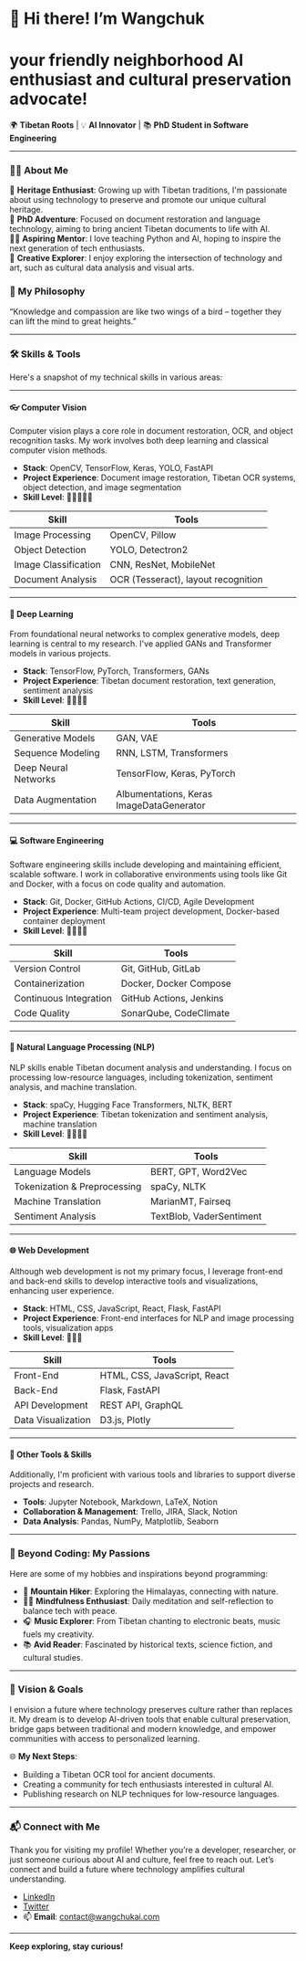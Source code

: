 #                               👋 Hi there! I’m Wangchuk  

# your friendly neighborhood AI enthusiast and cultural preservation advocate!

🌍 **Tibetan Roots** | 💡 **AI Innovator** | 📚 **PhD Student in Software Engineering**

---

### 👨‍💻 About Me

📜 **Heritage Enthusiast**: Growing up with Tibetan traditions, I'm passionate about using technology to preserve and promote our unique cultural heritage.  
🌌 **PhD Adventure**: Focused on document restoration and language technology, aiming to bring ancient Tibetan documents to life with AI.  
🧑‍🏫 **Aspiring Mentor**: I love teaching Python and AI, hoping to inspire the next generation of tech enthusiasts.  
🎨 **Creative Explorer**: I enjoy exploring the intersection of technology and art, such as cultural data analysis and visual arts.

### 🌱 My Philosophy

“Knowledge and compassion are like two wings of a bird – together they can lift the mind to great heights.”

---

### 🛠️ Skills & Tools

Here's a snapshot of my technical skills in various areas:

---

#### **👓 Computer Vision**

Computer vision plays a core role in document restoration, OCR, and object recognition tasks. My work involves both deep learning and classical computer vision methods.

- **Stack**: OpenCV, TensorFlow, Keras, YOLO, FastAPI
- **Project Experience**: Document image restoration, Tibetan OCR systems, object detection, and image segmentation
- **Skill Level**: 🌟🌟🌟🌟🌟

| Skill          | Tools                              |
| -------------- | ---------------------------------- |
| Image Processing | OpenCV, Pillow                     |
| Object Detection | YOLO, Detectron2                  |
| Image Classification | CNN, ResNet, MobileNet         |
| Document Analysis | OCR (Tesseract), layout recognition |

---

#### **🤖 Deep Learning**

From foundational neural networks to complex generative models, deep learning is central to my research. I've applied GANs and Transformer models in various projects.

- **Stack**: TensorFlow, PyTorch, Transformers, GANs
- **Project Experience**: Tibetan document restoration, text generation, sentiment analysis
- **Skill Level**: 🌟🌟🌟🌟

| Skill          | Tools                              |
| -------------- | ---------------------------------- |
| Generative Models | GAN, VAE                         |
| Sequence Modeling | RNN, LSTM, Transformers          |
| Deep Neural Networks | TensorFlow, Keras, PyTorch   |
| Data Augmentation | Albumentations, Keras ImageDataGenerator |

---

#### **💻 Software Engineering**

Software engineering skills include developing and maintaining efficient, scalable software. I work in collaborative environments using tools like Git and Docker, with a focus on code quality and automation.

- **Stack**: Git, Docker, GitHub Actions, CI/CD, Agile Development
- **Project Experience**: Multi-team project development, Docker-based container deployment
- **Skill Level**: 🌟🌟🌟🌟

| Skill          | Tools                              |
| -------------- | ---------------------------------- |
| Version Control | Git, GitHub, GitLab               |
| Containerization | Docker, Docker Compose           |
| Continuous Integration | GitHub Actions, Jenkins    |
| Code Quality   | SonarQube, CodeClimate             |

---

#### **💬 Natural Language Processing (NLP)**

NLP skills enable Tibetan document analysis and understanding. I focus on processing low-resource languages, including tokenization, sentiment analysis, and machine translation.

- **Stack**: spaCy, Hugging Face Transformers, NLTK, BERT
- **Project Experience**: Tibetan tokenization and sentiment analysis, machine translation
- **Skill Level**: 🌟🌟🌟🌟

| Skill          | Tools                              |
| -------------- | ---------------------------------- |
| Language Models | BERT, GPT, Word2Vec               |
| Tokenization & Preprocessing | spaCy, NLTK          |
| Machine Translation | MarianMT, Fairseq             |
| Sentiment Analysis | TextBlob, VaderSentiment       |

---

#### **🌐 Web Development**

Although web development is not my primary focus, I leverage front-end and back-end skills to develop interactive tools and visualizations, enhancing user experience.

- **Stack**: HTML, CSS, JavaScript, React, Flask, FastAPI
- **Project Experience**: Front-end interfaces for NLP and image processing tools, visualization apps
- **Skill Level**: 🌟🌟🌟

| Skill          | Tools                              |
| -------------- | ---------------------------------- |
| Front-End      | HTML, CSS, JavaScript, React       |
| Back-End       | Flask, FastAPI                     |
| API Development | REST API, GraphQL                 |
| Data Visualization | D3.js, Plotly                  |

---

#### **🧩 Other Tools & Skills**

Additionally, I'm proficient with various tools and libraries to support diverse projects and research.

- **Tools**: Jupyter Notebook, Markdown, LaTeX, Notion
- **Collaboration & Management**: Trello, JIRA, Slack, Notion
- **Data Analysis**: Pandas, NumPy, Matplotlib, Seaborn

---

### 🎨 Beyond Coding: My Passions

Here are some of my hobbies and inspirations beyond programming:

- 🌄 **Mountain Hiker**: Exploring the Himalayas, connecting with nature.
- 🧘‍♂️ **Mindfulness Enthusiast**: Daily meditation and self-reflection to balance tech with peace.
- 🎧 **Music Explorer**: From Tibetan chanting to electronic beats, music fuels my creativity.
- 📚 **Avid Reader**: Fascinated by historical texts, science fiction, and cultural studies.

---

### 🔭 Vision & Goals

I envision a future where technology preserves culture rather than replaces it. My dream is to develop AI-driven tools that enable cultural preservation, bridge gaps between traditional and modern knowledge, and empower communities with access to personalized learning.

🌐 **My Next Steps**:
- Building a Tibetan OCR tool for ancient documents.
- Creating a community for tech enthusiasts interested in cultural AI.
- Publishing research on NLP techniques for low-resource languages.

---

### 📬 Connect with Me

Thank you for visiting my profile! Whether you’re a developer, researcher, or just someone curious about AI and culture, feel free to reach out. Let’s connect and build a future where technology amplifies cultural understanding.

- [LinkedIn](https://www.linkedin.com/in/wangchukai/)
- [Twitter](https://twitter.com/WangchukAI)
- 📫 **Email**: contact@wangchukai.com

---

**Keep exploring, stay curious!**
